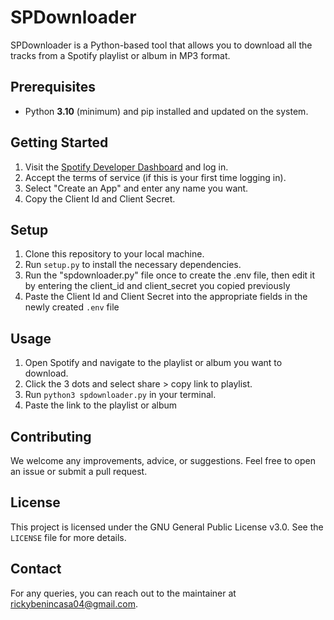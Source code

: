 # SPDownloader

SPDownloader is a Python-based tool that allows you to download all the tracks from a Spotify playlist or album in MP3 format.

## Prerequisites

- Python **3.10** (minimum) and pip installed and updated on the system.

## Getting Started

1. Visit the [Spotify Developer Dashboard](https://developer.spotify.com/dashboard/) and log in.
2. Accept the terms of service (if this is your first time logging in).
3. Select "Create an App" and enter any name you want.
4. Copy the Client Id and Client Secret.

## Setup

1. Clone this repository to your local machine.
2. Run `setup.py` to install the necessary dependencies.
3. Run the "spdownloader.py" file once to create the .env file, then edit it by entering the client_id and client_secret you copied previously
4. Paste the Client Id and Client Secret into the appropriate fields in the newly created `.env` file

## Usage

1. Open Spotify and navigate to the playlist or album you want to download.
2. Click the 3 dots and select share > copy link to playlist.
3. Run `python3 spdownloader.py` in your terminal.
4. Paste the link to the playlist or album

## Contributing

We welcome any improvements, advice, or suggestions. Feel free to open an issue or submit a pull request.

## License

This project is licensed under the GNU General Public License v3.0. See the `LICENSE` file for more details.

## Contact

For any queries, you can reach out to the maintainer at rickybenincasa04@gmail.com.
